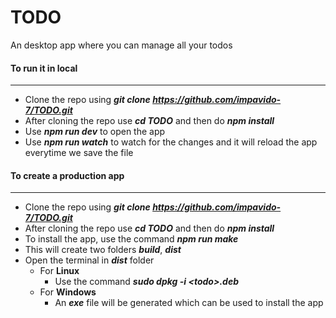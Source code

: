 # TODO
An desktop app where you can manage all your todos


#### To run it in local
---
+ Clone the repo using ***git clone https://github.com/impavido-7/TODO.git***
+ After cloning the repo use ***cd TODO*** and then do ***npm install***
+ Use ***npm run dev*** to open the app 
+ Use ***npm run watch*** to watch for the changes and it will reload the app everytime we save the file

#### To create a production app
---
+ Clone the repo using ***git clone https://github.com/impavido-7/TODO.git***
+ After cloning the repo use ***cd TODO*** and then do ***npm install***
+ To install the app, use the command ***npm run make***
+ This will create two folders ***build***, ***dist***
+ Open the terminal in ***dist*** folder
  + For **Linux**
    + Use the command ***sudo dpkg -i <_todo_>.deb***
  + For **Windows**
    + An ***exe*** file will be generated which can be used to install the app
